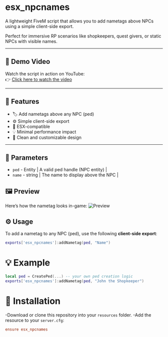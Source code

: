 # esx_npcnames

A lightweight FiveM script that allows you to add nametags above NPCs using a simple client-side export.

Perfect for immersive RP scenarios like shopkeepers, quest givers, or static NPCs with visible names.

---

## 🎥 Demo Video

Watch the script in action on YouTube:  
👉 [Click here to watch the video](https://youtu.be/tH9Pb0rBi6M)

---

## 🧠 Features

- 🏷️ Add nametags above any NPC (ped)
- ⚙️ Simple client-side export
- 🧩 ESX-compatible
- 💡 Minimal performance impact
- 🎨 Clean and customizable design

---

## 📌 Parameters
- `ped` - Entity | A valid ped handle (NPC entity)   |
- `name` - string | The name to display above the NPC |

## 🖼️ Preview
Here’s how the nametag looks in-game:
![Preview](https://bytefix.eu/imgs/meno.PNG)


## ⚙️ Usage

To add a nametag to any NPC (ped), use the following **client-side export**:

```lua 
exports['esx_npcnames']:addNametag(ped, "Name")
```
# 💡 Example
```lua
local ped = CreatePed(...) -- your own ped creation logic
exports['esx_npcnames']:addNametag(ped, "John the Shopkeeper")
```

# 📁 Installation
-Download or clone this repository into your `resources` folder.
-Add the resource to your `server.cfg`:
```cfg
ensure esx_npcnames
```


